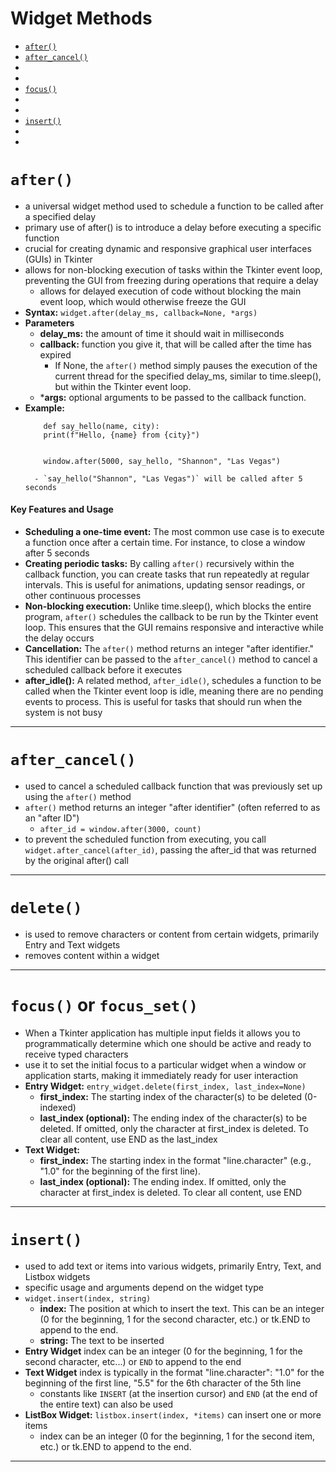 # Widget Methods
- [`after()`](#after)
- [`after_cancel()`](#after_cancel)
- []()
- []()
- [`focus()`](#focus-or-focus_set)
- []()
- []()
- [`insert()`](#insert)
- []()
- []()


# `after()`
- a universal widget method used to schedule a function to be called after a specified delay
- primary use of after() is to introduce a delay before executing a specific function
- crucial for creating dynamic and responsive graphical user interfaces (GUIs) in Tkinter
- allows for non-blocking execution of tasks within the Tkinter event loop, preventing the GUI from freezing during operations that require a delay
    - allows for delayed execution of code without blocking the main event loop, which would otherwise freeze the GUI
- **Syntax:** `widget.after(delay_ms, callback=None, *args)`
- **Parameters**
    - **delay_ms:** the amount of time it should wait in milliseconds
    - **callback:** function you give it, that will be called after the time has expired
        - If None, the `after()` method simply pauses the execution of the current thread for the specified delay_ms, similar to time.sleep(), but within the Tkinter event loop.
    - ***args:** optional arguments to be passed to the callback function.
- **Example:**
    ```
        def say_hello(name, city):
        print(f"Hello, {name} from {city}")


        window.after(5000, say_hello, "Shannon", "Las Vegas")   

    ```
        - `say_hello("Shannon", "Las Vegas")` will be called after 5 seconds

#### Key Features and Usage
- **Scheduling a one-time event:** The most common use case is to execute a function once after a certain time. For instance, to close a window after 5 seconds
- **Creating periodic tasks:** By calling `after()` recursively within the callback function, you can create tasks that run repeatedly at regular intervals. This is useful for animations, updating sensor readings, or other continuous processes
- **Non-blocking execution:** Unlike time.sleep(), which blocks the entire program, `after()` schedules the callback to be run by the Tkinter event loop. This ensures that the GUI remains responsive and interactive while the delay occurs
- **Cancellation:** The `after()` method returns an integer "after identifier." This identifier can be passed to the `after_cancel()` method to cancel a scheduled callback before it executes
- **after_idle():** A related method, `after_idle()`, schedules a function to be called when the Tkinter event loop is idle, meaning there are no pending events to process. This is useful for tasks that should run when the system is not busy
__________________________________________________________________________________________________________

# `after_cancel()`
- used to cancel a scheduled callback function that was previously set up using the `after()` method
- `after()` method returns an integer "after identifier" (often referred to as an "after ID")
    - `after_id = window.after(3000, count)`
- to prevent the scheduled function from executing, you call `widget.after_cancel(after_id)`, passing the after_id that was returned by the original after() call

__________________________________________________________________________________________________________

# `delete()`
- is used to remove characters or content from certain widgets, primarily Entry and Text widgets
- removes content within a widget

__________________________________________________________________________________________________________

# `focus()` or `focus_set()`
- When a Tkinter application has multiple input fields it allows you to programmatically determine which one should be active and ready to receive typed characters
- use it to set the initial focus to a particular widget when a window or application starts, making it immediately ready for user interaction
- **Entry Widget:** `entry_widget.delete(first_index, last_index=None)`
    - **first_index:** The starting index of the character(s) to be deleted (0-indexed)
    - **last_index (optional):** The ending index of the character(s) to be deleted. If omitted, only the character at first_index is deleted. To clear all content, use END as the last_index
- **Text Widget:**
    - **first_index:** The starting index in the format "line.character" (e.g., "1.0" for the beginning of the first line).
    - **last_index (optional):** The ending index. If omitted, only the character at first_index is deleted. To clear all content, use END

__________________________________________________________________________________________________________

# `insert()`
- used to add text or items into various widgets, primarily Entry, Text, and Listbox widgets
- specific usage and arguments depend on the widget type
- `widget.insert(index, string)`
    - **index:** The position at which to insert the text. This can be an integer (0 for the beginning, 1 for the second character, etc.) or tk.END to append to the end.
    - **string:** The text to be inserted
- **Entry Widget** index can be an integer (0 for the beginning, 1 for the second character, etc...) or `END` to append to the end
- **Text Widget** index is typically in the format "line.character": "1.0" for the beginning of the first line, "5.5" for the 6th character of the 5th line
    - constants like `INSERT` (at the insertion cursor) and `END` (at the end of the entire text) can also be used
- **ListBox Widget:** `listbox.insert(index, *items)` can insert one or more items
    - index can be an integer (0 for the beginning, 1 for the second item, etc.) or tk.END to append to the end.
__________________________________________________________________________________________________________